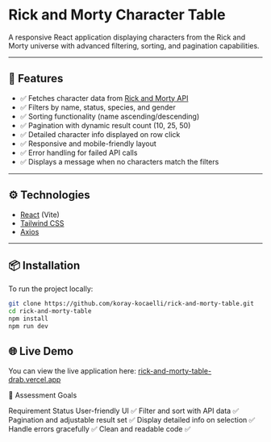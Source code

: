 # Rick and Morty Character Table

A responsive React application displaying characters from the Rick and Morty universe with advanced filtering, sorting, and pagination capabilities.

---

## 🎯 Features

- ✅ Fetches character data from [Rick and Morty API](https://rickandmortyapi.com/)
- ✅ Filters by name, status, species, and gender
- ✅ Sorting functionality (name ascending/descending)
- ✅ Pagination with dynamic result count (10, 25, 50)
- ✅ Detailed character info displayed on row click
- ✅ Responsive and mobile-friendly layout
- ✅ Error handling for failed API calls
- ✅ Displays a message when no characters match the filters

---

## ⚙️ Technologies

- [React](https://reactjs.org/) (Vite)
- [Tailwind CSS](https://tailwindcss.com/)
- [Axios](https://axios-http.com/)

---

## 📦 Installation

To run the project locally:

```bash
git clone https://github.com/koray-kocaelli/rick-and-morty-table.git
cd rick-and-morty-table
npm install
npm run dev
```

## 🌐 Live Demo

You can view the live application here: [rick-and-morty-table-drab.vercel.app](https://rick-and-morty-table-drab.vercel.app)

📌 Assessment Goals

Requirement	Status
User-friendly UI	✅
Filter and sort with API data	✅
Pagination and adjustable result set	✅
Display detailed info on selection	✅
Handle errors gracefully	✅
Clean and readable code	✅

